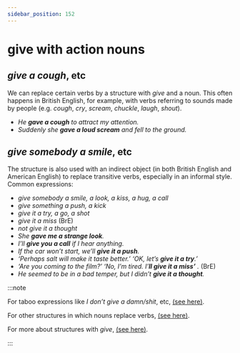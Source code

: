 ```yaml
---
sidebar_position: 152
---
```


# give with action nouns

## *give a cough*, etc

We can replace certain verbs by a structure with *give* and a noun. This often happens in British English, for example, with verbs referring to sounds made by people (e.g. *cough*, *cry*, *scream*, *chuckle*, *laugh*, *shout*).

- *He **gave a cough** to attract my attention.*
- *Suddenly she **gave a loud scream** and fell to the ground.*

## *give somebody a smile*, etc

The structure is also used with an indirect object (in both British English and American English) to replace transitive verbs, especially in an informal style. Common expressions:

- *give somebody a smile, a look, a kiss, a hug, a call*
- *give something a push, a kick*
- *give it a try, a go, a shot*
- *give it a miss* (BrE)
- *not give it a thought*
- *She **gave me a strange look**.*
- *I’ll **give you a call** if I hear anything.*
- *If the car won’t start, we’ll **give it a push**.*
- *‘Perhaps salt will make it taste better.’ ‘OK, let’s **give it a try**.’*
- *‘Are you coming to the film?’ ‘No, I’m tired. I’**ll give it a miss’** .* (BrE)
- *He seemed to be in a bad temper, but I didn’t **give it a thought**.*

:::note

For taboo expressions like *I don’t give a damn/shit*, etc, [(see here)](./../vocabulary-areas/discriminatory-and-offensive-language-taboo-words-and-swear-words).

For other structures in which nouns replace verbs, [(see here)](./../../grammar/nouns-and-noun-phrases-agreement/turning-verbs-into-nouns-a-cough-a-taste).

For more about structures with *give*, [(see here)](./../../grammar/verbs/verbs-with-two-objects).

:::
